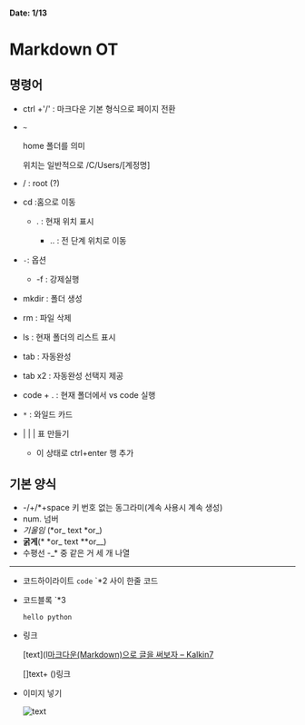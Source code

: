 #### Date: 1/13

# Markdown OT



## 명령어

- ctrl +'/' : 마크다운 기본 형식으로 페이지 전환

- `~`

  home 폴더를 의미

  위치는 일반적으로 /C/Users/[계정명]

- / : root (?) 

- cd :홈으로 이동

  - .   : 현재 위치 표시

	- .. : 전 단계 위치로 이동

- `-`: 옵션

  - -f  : 강제실행

- mkdir  : 폴더 생성

- rm : 파일 삭제

- ls : 현재 폴더의 리스트 표시
  
- tab : 자동완성

- tab x2 : 자동완성 선택지 제공

- code + . : 현재 폴더에서 vs code 실행

- `*` : 와일드 카드

- | | | 표 만들기

  - 이 상태로 ctrl+enter 행 추가

##  기본 양식

- -/+/*+space 키 번호 없는 동그라미(계속 사용시 계속 생성)
- num. 넘버
- *기울임*  (*or_ text *or_)
- **굵게**(* *or_ text **or__)
- 수평선 -_* 중 같은 거 세 개 나열

---

- 코드하이라이트 `code` `*2 사이 한줄 코드  

- 코드블록 `*3

  ```
  hello python
  ```

- 링크 

  [text](l[마크다운(Markdown)으로 글을 써보자 – Kalkin7](https://blog.kalkin7.com/2014/02/10/lets-write-using-markdown/)

  []text+ ()링크

- 이미지 넣기

  ![text]()



